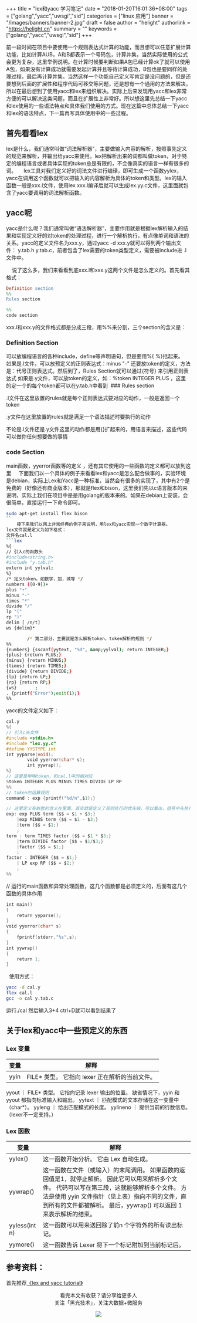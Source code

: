 +++
title = "lex和yacc 学习笔记"
date = "2018-01-20T16:01:36+08:00"
tags = ["golang","yacc","uwsgi","sid"]
categories = ["linux 应用"]
banner = "/images/banners/banner-2.jpg"
draft = false
author = "helight"
authorlink = "https://helight.cn"
summary = ""
keywords = ["golang","yacc","uwsgi","sid"]
+++

前一段时间在项目中要使用一个规则表达式计算的功能，而且想可以任意扩展计算功能，比如计算AUB，A和B都表示一个号码包，计算并集，当然实际使用的公式会更为复杂，这里举例说明。在计算时候要判断如果A包已经计算ok了就可以使用A包，如果没有计算成功就需要发起计算并且等待计算成功，B包也是要同样的处理过程，最后再计算并集。当然这样一个功能自己定义写肯定是没问题的，但是还要想到后面的扩展性和程序代码可移交等问题，还是想有一个通用的方法来解决，所以在最后想到了使用yacc和lex来组织解决。实际上后来发现用yacc和lex非常方便的可以解决这类问题，而且在扩展性上非常好。所以想这里先总结一下yacc和lex使用的一些语法特点和具体我们使用的方式。现在这篇中总体总结一下yacc和lex的语法特点，下一篇再写具体使用中的一些过程。
<!--more-->
## 首先看看lex
lex是什么，我们通常叫做“词法解析器”，主要做输入内容的解析，按照事先定义的规范来解析，并输出给yacc来使用。lex把解析出来的词都叫做token，对于特定的编程语言或者具体实现的token总是有限的，不会像真实的语言一样有很多的词。
    lex工具对我们定义好的词法文件进行编译，即可生成一个函数yylex，yacc在调用这个函数就可以把输入的内容解析为具体的token和类型。lex的输入函数一般是xxx.l文件，使用lex xxx.l编译后就可以生成lex.yy.c文件，这里面就包含了yacc要调用的词法解析函数。

## yacc呢
yacc是什么呢？我们通常叫做“语法解析器”，主要作用就是根据lex解析输入的结果和实现定义好的对token的处理过程，进行一个解析执行，有点像单词和语法的关系。yacc的定义文件名为xxx.y，通过yacc -d xxx.y就可以得到两个输出文件： y.tab.h y.tab.c，前者包含了lex需要的token类型定义，需要被include进 .l文件中。

    说了这么多，我们来看看到底xxx.l和xxx.y这两个文件是怎么定义的。首先看其格式：
```lex
Definition section
%%
Rules section

%%
code section
```
xxx.l和xxx.y的文件格式都是分成三段，用%%来分割，三个section的含义是：
### Definition Section 

可以放编程语言的各种include，define等声明语句，但是要用%{ %}括起来。 
如果是.l文件，可以放预定义的正则表达式：minus "-" 还要放token的定义，方法是：代号正则表达式。然后到了，Rules Section就可以通过{符号} 来引用正则表达式
如果是.y文件，可以放token的定义，如：%token INTEGER PLUS ，这里的定一个的每个token都可以在y.tab.h中看到 
### Rules section

.l文件在这里放置的rules就是每个正则表达式要对应的动作，一般是返回一个token

.y文件在这里放置的rules就是满足一个语法描述时要执行的动作

不论是.l文件还是.y文件这里的动作都是用{}扩起来的，用语言来描述，这些代码可以做你任何想要做的事情 

### code Section

main函数，yyerror函数等的定义 ，还有其它使用的一些函数的定义都可以放到这里
    下面我们以一个具体的例子来看看lex和yacc是怎么配合做事的，实验环境是debian，实际上Lex和Yacc是一种标准，当然会有很多的实现了，其中有2个是免费的（好像还有商业版本），那就是flex和bison，这里我们先以c语言版本的来说明，实际上我们在项目中是是用golang的版本来的。如果在debian上安装，会很简单，直接运行一下命令即可。
```sh
sudo apt-get install flex bison
``
    接下来我们以网上非常经典的例子来说明，用lex和yacc实现一个数字计算器。
lex文件就是定义为如下格式：
文件名cal.l
```lex
%{ 
// 引入c的函数头
#include<string.h>  
#include "y.tab.h"  
extern int yylval;  
%}  
/* 定义token，如数字，加，减等 */
numbers ([0-9])+  
plus "+"  
minus "-"  
times "*"  
divide "/"  
lp "("  
rp ")"  
delim [ /n/t]  
ws {delim}*  

        /* 第二部分，主要就是怎么解析token，token解析的规则 */
%%  
{numbers} {sscanf(yytext, "%d", &amp;yylval); return INTEGER;}  
{plus} {return PLUS;}  
{minus} {return MINUS;}  
{times} {return TIMES;}  
{divide} {return DIVIDE;}  
{lp} {return LP;}  
{rp} {return RP;}  
{ws}       ;   
. {printf("Error");exit(1);}    
%% 
```
yacc的文件定义如下：
```c
cal.y
%{
// 引入c头文件
#include <stdio.h>
#include "lex.yy.c"
#define YYSTYPE int  
int yyparse(void);
        void yyerror(char* s);
        int yywrap();
%}
// 这里是申明token，和cal.l中的相对应
%token INTEGER PLUS MINUS TIMES DIVIDE LP RP
%%
// token的运算规则
command : exp {printf("%d/n",$1);}

// 这里定义有嵌套的含义在里面，其实就是定义了规则执行的优先级，可以看出，括号中先执行，乘除的再执行，最后是加减
exp: exp PLUS term {$$ = $1 + $3;}
    |exp MINUS term {$$ = $1 - $3;}
    |term {$$ = $1;}
    ;
term : term TIMES factor {$$ = $1 * $3;}
    |term DIVIDE factor {$$ = $1/$3;}
    |factor {$$ = $1;}
    ;
factor : INTEGER {$$ = $1;}
    | LP exp RP {$$ = $2;}
    ;
%%
```
// 运行的main函数和异常处理函数，这几个函数都是必须定义的，后面有这几个函数的具体作用
```c
int main()
{
    return yyparse();
}
void yyerror(char* s)
{
    fprintf(stderr,"%s",s);
}
int yywrap()
{
    return 1;
}
```
 
使用方式： 
```sh
yacc -d cal.y 
flex cal.l
gcc -o cal y.tab.c 
```
运行./cal 然后输入3+4 ctrl+D就可以看到结果了

## 关于lex和yacc中一些预定义的东西
### Lex 变量
变量 | 解释 
-|-
yyin | FILE* 类型。 它指向 lexer 正在解析的当前文件。
yyout ｜ FILE* 类型。 它指向记录 lexer 输出的位置。 缺省情况下，yyin 和 yyout 都指向标准输入和输出。
yytext ｜ 匹配模式的文本存储在这一变量中（char*）。
yyleng ｜ 给出匹配模式的长度。
yylineno ｜ 提供当前的行数信息。 （lexer不一定支持。）

### Lex 函数
 变量 | 解释 
-|-
yylex() | 这一函数开始分析。 它由 Lex 自动生成。
yywrap() | 这一函数在文件（或输入）的末尾调用。 如果函数的返回值是1，就停止解析。 因此它可以用来解析多个文件。 代码可以写在第三段，这就能够解析多个文件。 方法是使用 yyin 文件指针（见上表）指向不同的文件，直到所有的文件都被解析。 最后，yywrap() 可以返回 1 来表示解析的结束。
yyless(int n) | 这一函数可以用来送回除了前n 个字符外的所有读出标记。
yymore() | 这一函数告诉 Lexer 将下一个标记附加到当前标记后。

## 参考资料：
首先推荐[《lex and yacc tutorial》](http://epaperpress.com/lexandyacc/download/LexAndYaccTutorial.pdf)

<center> 
看完本文有收获？请分享给更多人 <br> 关注「黑光技术」，关注大数据+微服务 <br> 

![](/images/qrcode_helight_tech.jpg) 
</center>
